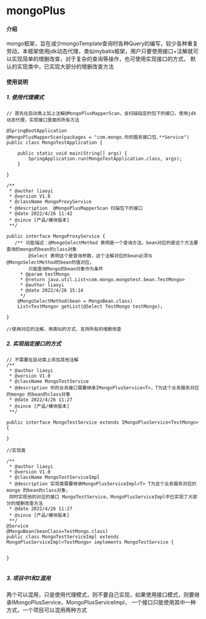 # mongoPlus

#### 介绍
mongo框架，旨在减少mongoTemplate查询时各种Query的编写，较少各种重复劳动，本框架使用jdk动态代理，类似mybatis框架，用户只要使用接口+注解就可以实现简单的增删改查，对于复杂的查询等操作，也可使用实现接口的方式，
默认的实现类中，已实现大部分的增删改查方法


#### 使用说明

##### 1.  使用代理模式

```
// 首先在启动类上加上注解@MongoPlusMapperScan，会扫描指定的包下的接口，使用jdk动态代理，实现接口里面的所有方法

@SpringBootApplication
@MongoPlusMapperScan(packages = "com.mongo.你的服务接口包.**Service")
public class MongoTestApplication {

    public static void main(String[] args) {
        SpringApplication.run(MongoTestApplication.class, args);
    }

}

/**
 * @author liaoyi
 * @version V1.0
 * @className MongoProxyService
 * @description  @MongoPlusMapperScan 扫描包下的接口
 * @date 2022/4/26 11:42
 * @since [产品/模块版本]
 **/

public interface MongoProxyService {
   /** 功能描述：@MongoSelectMethod 表明是一个查询方法，bean对应的是这个方法要查询的mongo的bean的class对象
        @Select 表明这个是查询参数，这个注解对应的bean必须与@MongoSelectMethod的bean的值对应，
        只能查询Mongo的bean对象作为条件
     * @param testMongo
     * @return java.util.List<com.mongo.mongotest.bean.TestMongo>
     * @author liaoyi
     * @date 2022/4/26 15:14
     */
    @MongoSelectMethod(bean = MongoBean.class)
    List<TestMongo> getList(@Select TestMongo testMongo);

}

//使用对应的注解，用类似的方式，支持所有的增删改查
```
##### 2.  实现指定接口的方式
```
// 不需要在启动类上添加其他注解
/**
 * @author liaoyi
 * @version V1.0
 * @className MongoTestService
 * @description 你的业务接口需要继承IMongoPlusService<T>，T为这个业务服务对应的mongo 的bean的class对象
 * @date 2022/4/26 11:27
 * @since [产品/模块版本]
 **/

public interface MongoTestService extends IMongoPlusService<TestMongo> {

}

//实现类

/**
 * @author liaoyi
 * @version V1.0
 * @className MongoTestServiceImpl
 * @description 实现类需要继承MongoPlusServiceImpl<T> T为这个业务服务对应的mongo 的bean的class对象，
 同时实现他的对应的接口 MongoTestService，MongoPlusServiceImpl中已实现了大部分的增删改查方法
 * @date 2022/4/26 11:27
 * @since [产品/模块版本]
 **/
@Service
@MongoBean(beanClass=TestMongo.class)
public class MongoTestServiceImpl extends MongoPlusServiceImpl<TestMongo> implements MongoTestService {


}


```
##### 3. 项目中1和2混用
两个可以混用，只是使用代理模式，则不要自己实现，如果使用接口模式，则要继承IMongoPlusService，MongoPlusServiceImpl，
一个接口只能使用其中一种方式，一个项目可以混用两种方式
